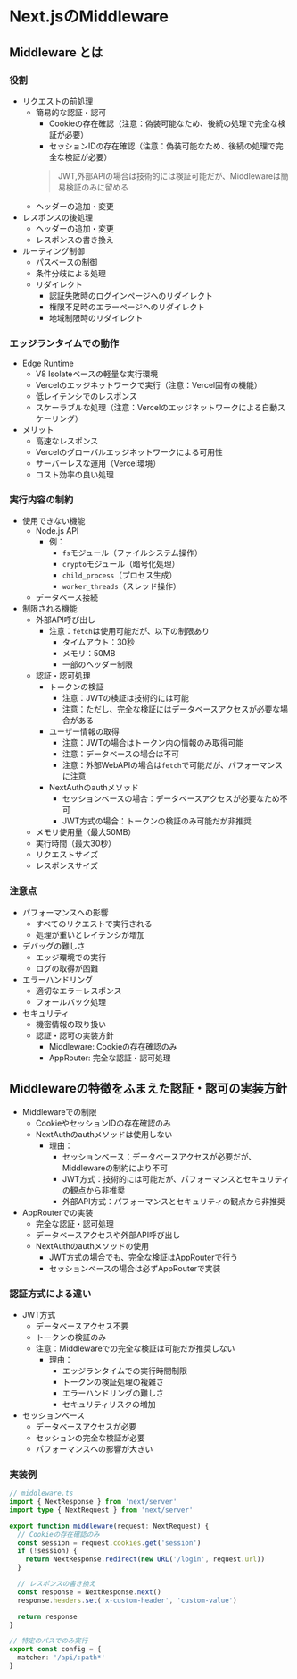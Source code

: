 # Next.jsのMiddleware

## Middleware とは

### 役割
- リクエストの前処理
  - 簡易的な認証・認可
    - Cookieの存在確認（注意：偽装可能なため、後続の処理で完全な検証が必要）
    - セッションIDの存在確認（注意：偽装可能なため、後続の処理で完全な検証が必要）
    > JWT,外部APIの場合は技術的には検証可能だが、Middlewareは簡易検証のみに留める
  - ヘッダーの追加・変更
- レスポンスの後処理
  - ヘッダーの追加・変更
  - レスポンスの書き換え
- ルーティング制御
  - パスベースの制御
  - 条件分岐による処理
  - リダイレクト
    - 認証失敗時のログインページへのリダイレクト
    - 権限不足時のエラーページへのリダイレクト
    - 地域制限時のリダイレクト

### エッジランタイムでの動作
- Edge Runtime
  - V8 Isolateベースの軽量な実行環境
  - Vercelのエッジネットワークで実行（注意：Vercel固有の機能）
  - 低レイテンシでのレスポンス
  - スケーラブルな処理（注意：Vercelのエッジネットワークによる自動スケーリング）
- メリット
  - 高速なレスポンス
  - Vercelのグローバルエッジネットワークによる可用性
  - サーバーレスな運用（Vercel環境）
  - コスト効率の良い処理

### 実行内容の制約
- 使用できない機能
  - Node.js API
    - 例：
      - `fs`モジュール（ファイルシステム操作）
      - `crypto`モジュール（暗号化処理）
      - `child_process`（プロセス生成）
      - `worker_threads`（スレッド操作）
  - データベース接続
- 制限される機能
  - 外部API呼び出し
    - 注意：`fetch`は使用可能だが、以下の制限あり
      - タイムアウト：30秒
      - メモリ：50MB
      - 一部のヘッダー制限
  - 認証・認可処理
    - トークンの検証
      - 注意：JWTの検証は技術的には可能
      - 注意：ただし、完全な検証にはデータベースアクセスが必要な場合がある
    - ユーザー情報の取得
      - 注意：JWTの場合はトークン内の情報のみ取得可能
      - 注意：データベースの場合は不可
      - 注意：外部WebAPIの場合は`fetch`で可能だが、パフォーマンスに注意
    - NextAuthのauthメソッド
      - セッションベースの場合：データベースアクセスが必要なため不可
      - JWT方式の場合：トークンの検証のみ可能だが非推奨
  - メモリ使用量（最大50MB）
  - 実行時間（最大30秒）
  - リクエストサイズ
  - レスポンスサイズ

### 注意点
- パフォーマンスへの影響
  - すべてのリクエストで実行される
  - 処理が重いとレイテンシが増加
- デバッグの難しさ
  - エッジ環境での実行
  - ログの取得が困難
- エラーハンドリング
  - 適切なエラーレスポンス
  - フォールバック処理
- セキュリティ
  - 機密情報の取り扱い
  - 認証・認可の実装方針
    - Middleware: Cookieの存在確認のみ
    - AppRouter: 完全な認証・認可処理

## Middlewareの特徴をふまえた認証・認可の実装方針
- Middlewareでの制限
  - CookieやセッションIDの存在確認のみ
  - NextAuthのauthメソッドは使用しない
    - 理由：
      - セッションベース：データベースアクセスが必要だが、Middlewareの制約により不可
      - JWT方式：技術的には可能だが、パフォーマンスとセキュリティの観点から非推奨
      - 外部API方式：パフォーマンスとセキュリティの観点から非推奨
- AppRouterでの実装
  - 完全な認証・認可処理
  - データベースアクセスや外部API呼び出し
  - NextAuthのauthメソッドの使用
    - JWT方式の場合でも、完全な検証はAppRouterで行う
    - セッションベースの場合は必ずAppRouterで実装

### 認証方式による違い
- JWT方式
  - データベースアクセス不要
  - トークンの検証のみ
  - 注意：Middlewareでの完全な検証は可能だが推奨しない
    - 理由：
      - エッジランタイムでの実行時間制限
      - トークンの検証処理の複雑さ
      - エラーハンドリングの難しさ
      - セキュリティリスクの増加
- セッションベース
  - データベースアクセスが必要
  - セッションの完全な検証が必要
  - パフォーマンスへの影響が大きい

### 実装例
```typescript
// middleware.ts
import { NextResponse } from 'next/server'
import type { NextRequest } from 'next/server'

export function middleware(request: NextRequest) {
  // Cookieの存在確認のみ
  const session = request.cookies.get('session')
  if (!session) {
    return NextResponse.redirect(new URL('/login', request.url))
  }

  // レスポンスの書き換え
  const response = NextResponse.next()
  response.headers.set('x-custom-header', 'custom-value')

  return response
}

// 特定のパスでのみ実行
export const config = {
  matcher: '/api/:path*'
}
```
